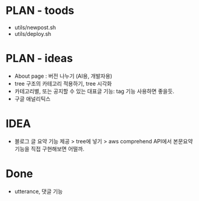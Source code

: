 # PLAN - toods 
* utils/newpost.sh
* utils/deploy.sh

# PLAN - ideas
* About page : 버전 나누기 (AI용, 개발자용)
* tree 구조의 카테고리 적용하기, tree 시각화
* 카테고리별, 또는 공지할 수 있는 대표글 기능: tag 기능 사용하면 좋을듯.
* 구글 애널리틱스


# IDEA
* 블로그 글 요약 기능 제공 > tree에 넣기 > aws comprehend API에서 본문요약기능을 직접 구현해보면 어떨까.


# Done
* utterance, 댓글 기능

